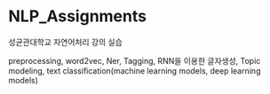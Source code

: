 # NLP_Assignments
성균관대학교 자연어처리 강의 실습


preprocessing, word2vec, Ner, Tagging, RNN을 이용한 글자생성, Topic modeling, text classification(machine learning models, deep learning models)
